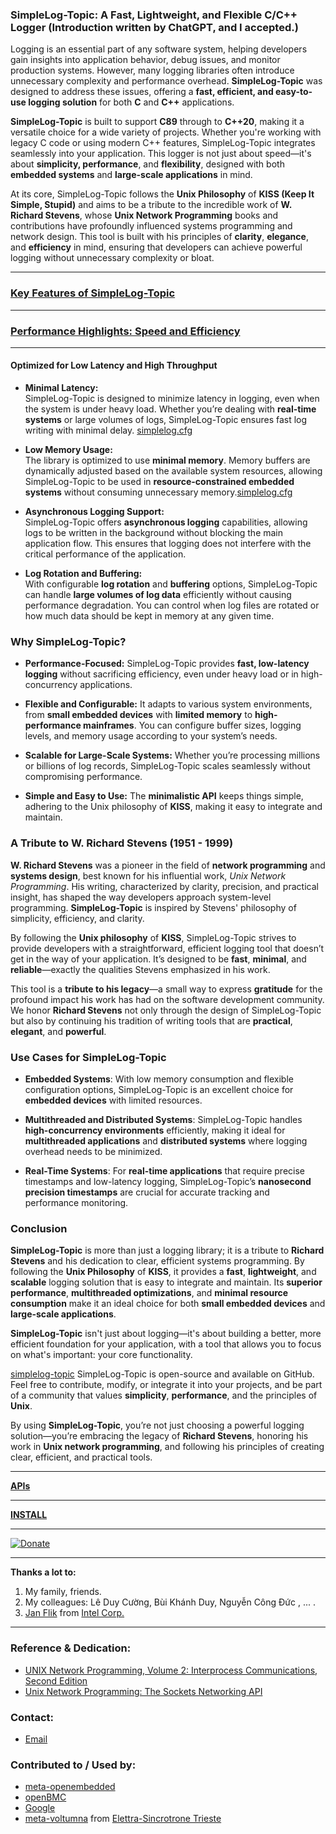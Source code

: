 ### **SimpleLog-Topic: A Fast, Lightweight, and Flexible C/C++ Logger (Introduction written by ChatGPT, and I accepted.)**


Logging is an essential part of any software system, helping developers gain insights into application behavior, debug issues, and monitor production systems. However, many logging libraries often introduce unnecessary complexity and performance overhead. **SimpleLog-Topic** was designed to address these issues, offering a **fast, efficient, and easy-to-use logging solution** for both **C** and **C++** applications. 

**SimpleLog-Topic** is built to support **C89** through to **C++20**, making it a versatile choice for a wide variety of projects. Whether you're working with legacy C code or using modern C++ features, SimpleLog-Topic integrates seamlessly into your application. This logger is not just about speed—it's about **simplicity, performance**, and **flexibility**, designed with both **embedded systems** and **large-scale applications** in mind.

At its core, SimpleLog-Topic follows the **Unix Philosophy** of **KISS (Keep It Simple, Stupid)** and aims to be a tribute to the incredible work of **W. Richard Stevens**, whose **Unix Network Programming** books and contributions have profoundly influenced systems programming and network design. This tool is built with his principles of **clarity**, **elegance**, and **efficiency** in mind, ensuring that developers can achieve powerful logging without unnecessary complexity or bloat.
  
--- 
  
### **[Key Features of SimpleLog-Topic](https://github.com/thuanalg/simplelog-topic/blob/main/FEATURE.md)**  
---     

### **[Performance Highlights: Speed and Efficiency](https://github.com/thuanalg/simplelog-topic/blob/main/PERFORMANCE.md)**
  
---       
  
#### **Optimized for Low Latency and High Throughput**

- **Minimal Latency:**  
  SimpleLog-Topic is designed to minimize latency in logging, even when the system is under heavy load. Whether you’re dealing with **real-time systems** or large volumes of logs, SimpleLog-Topic ensures fast log writing with minimal delay. [simplelog.cfg](https://github.com/thuanalg/simplelog-topic/blob/main/src/simplelog.cfg)

- **Low Memory Usage:**  
  The library is optimized to use **minimal memory**. Memory buffers are dynamically adjusted based on the available system resources, allowing SimpleLog-Topic to be used in **resource-constrained embedded systems** without consuming unnecessary memory.[simplelog.cfg](https://github.com/thuanalg/simplelog-topic/blob/main/src/simplelog.cfg)

- **Asynchronous Logging Support:**  
  SimpleLog-Topic offers **asynchronous logging** capabilities, allowing logs to be written in the background without blocking the main application flow. This ensures that logging does not interfere with the critical performance of the application.

- **Log Rotation and Buffering:**  
  With configurable **log rotation** and **buffering** options, SimpleLog-Topic can handle **large volumes of log data** efficiently without causing performance degradation. You can control when log files are rotated or how much data should be kept in memory at any given time.

### **Why SimpleLog-Topic?**

- **Performance-Focused:** SimpleLog-Topic provides **fast, low-latency logging** without sacrificing efficiency, even under heavy load or in high-concurrency applications.
  
- **Flexible and Configurable:** It adapts to various system environments, from **small embedded devices** with **limited memory** to **high-performance mainframes**. You can configure buffer sizes, logging levels, and memory usage according to your system’s needs.

- **Scalable for Large-Scale Systems:** Whether you’re processing millions or billions of log records, SimpleLog-Topic scales seamlessly without compromising performance.

- **Simple and Easy to Use:** The **minimalistic API** keeps things simple, adhering to the Unix philosophy of **KISS**, making it easy to integrate and maintain.

### **A Tribute to W. Richard Stevens (1951 - 1999)**

**W. Richard Stevens** was a pioneer in the field of **network programming** and **systems design**, best known for his influential work, *Unix Network Programming*. His writing, characterized by clarity, precision, and practical insight, has shaped the way developers approach system-level programming. **SimpleLog-Topic** is inspired by Stevens' philosophy of simplicity, efficiency, and clarity.

By following the **Unix philosophy** of **KISS**, SimpleLog-Topic strives to provide developers with a straightforward, efficient logging tool that doesn’t get in the way of your application. It’s designed to be **fast**, **minimal**, and **reliable**—exactly the qualities Stevens emphasized in his work. 

This tool is a **tribute to his legacy**—a small way to express **gratitude** for the profound impact his work has had on the software development community. We honor **Richard Stevens** not only through the design of SimpleLog-Topic but also by continuing his tradition of writing tools that are **practical**, **elegant**, and **powerful**.

### **Use Cases for SimpleLog-Topic**

- **Embedded Systems**: With low memory consumption and flexible configuration options, SimpleLog-Topic is an excellent choice for **embedded devices** with limited resources.
  
- **Multithreaded and Distributed Systems**: SimpleLog-Topic handles **high-concurrency environments** efficiently, making it ideal for **multithreaded applications** and **distributed systems** where logging overhead needs to be minimized.

- **Real-Time Systems**: For **real-time applications** that require precise timestamps and low-latency logging, SimpleLog-Topic’s **nanosecond precision timestamps** are crucial for accurate tracking and performance monitoring.

### **Conclusion**

**SimpleLog-Topic** is more than just a logging library; it is a tribute to **Richard Stevens** and his dedication to clear, efficient systems programming. By following the **Unix Philosophy** of **KISS**, it provides a **fast**, **lightweight**, and **scalable** logging solution that is easy to integrate and maintain. Its **superior performance**, **multithreaded optimizations**, and **minimal resource consumption** make it an ideal choice for both **small embedded devices** and **large-scale applications**.

**SimpleLog-Topic** isn't just about logging—it's about building a better, more efficient foundation for your application, with a tool that allows you to focus on what's important: your core functionality.

[simplelog-topic](https://github.com/thuanalg/simplelog-topic/)
SimpleLog-Topic is open-source and available on GitHub. Feel free to contribute, modify, or integrate it into your projects, and be part of a community that values **simplicity**, **performance**, and the principles of **Unix**.

By using **SimpleLog-Topic**, you’re not just choosing a powerful logging solution—you’re embracing the legacy of **Richard Stevens**, honoring his work in **Unix network programming**, and following his principles of creating clear, efficient, and practical tools.

---

**[APIs](https://github.com/thuanalg/simplelog-topic/blob/main/APIS.md)**  
  
---

**[INSTALL](https://github.com/thuanalg/simplelog-topic/blob/main/INSTALL.md#install)**
  
---  

[![Donate](https://img.shields.io/badge/Donate-PayPal-blue.svg)](https://paypal.me/ThaiThuan81)

---  
  
**Thanks a lot to:**

1. My family, friends.
2. My colleagues: Lê Duy Cường, Bùi Khánh Duy, Nguyễn Công Đức , ... .
3. [Jan Flik](https://www.linkedin.com/in/jan-flik/) from [Intel Corp.](https://www.intel.com)

---

### Reference & Dedication:
   - [UNIX Network Programming, Volume 2: Interprocess Communications, Second Edition](https://www.amazon.com/UNIX-Network-Programming-Interprocess-Communications/dp/0130810819)
   - [Unix Network Programming: The Sockets Networking API](https://www.amazon.com/Unix-Network-Programming-Sockets-Networking/dp/0131411551)
  
### Contact:
- [Email](mailto:nguyenthaithuanalg@gmail.com)

### Contributed to / Used by:  
- [meta-openembedded](https://layers.openembedded.org/layerindex/recipe/448479/)  
- [openBMC](https://gerrit.openbmc.org/plugins/gitiles/openbmc/openbmc/+/bda8fae3b5b5789ddeb9f9bb99de0cd48affd481/meta-openembedded/meta-oe/recipes-support/libsimplelog/libsimplelog_1.0.7.bb)
- [Google](https://gbmc.googlesource.com/openbmc/+/refs/heads/master/meta-openembedded/meta-oe/recipes-support/libsimplelog/libsimplelog_1.0.7.bb)
- [meta-voltumna](https://layers.openembedded.org/layerindex/branch/master/layer/meta-voltumna/) from [Elettra-Sincrotrone Trieste](https://www.elettra.eu/)
